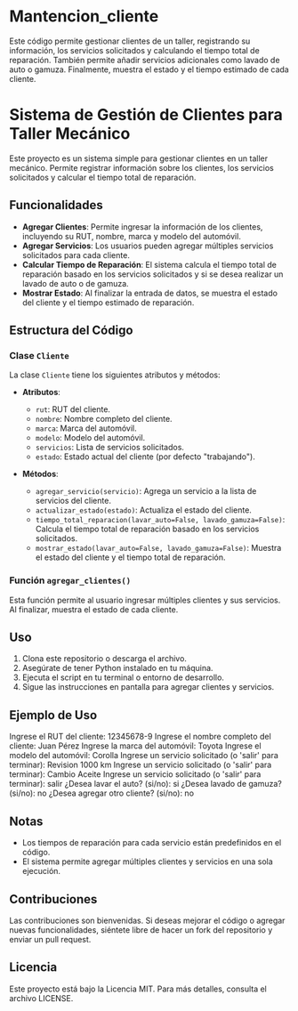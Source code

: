 # Mantencion_cliente
Este código permite gestionar clientes de un taller, registrando su información, los servicios solicitados y calculando el tiempo total de reparación. También permite añadir servicios adicionales como lavado de auto o gamuza. Finalmente, muestra el estado y el tiempo estimado de cada cliente.
# Sistema de Gestión de Clientes para Taller Mecánico

Este proyecto es un sistema simple para gestionar clientes en un taller mecánico. Permite registrar información sobre los clientes, los servicios solicitados y calcular el tiempo total de reparación.

## Funcionalidades

- **Agregar Clientes**: Permite ingresar la información de los clientes, incluyendo su RUT, nombre, marca y modelo del automóvil.
- **Agregar Servicios**: Los usuarios pueden agregar múltiples servicios solicitados para cada cliente.
- **Calcular Tiempo de Reparación**: El sistema calcula el tiempo total de reparación basado en los servicios solicitados y si se desea realizar un lavado de auto o de gamuza.
- **Mostrar Estado**: Al finalizar la entrada de datos, se muestra el estado del cliente y el tiempo estimado de reparación.

## Estructura del Código

### Clase `Cliente`

La clase `Cliente` tiene los siguientes atributos y métodos:

- **Atributos**:
  - `rut`: RUT del cliente.
  - `nombre`: Nombre completo del cliente.
  - `marca`: Marca del automóvil.
  - `modelo`: Modelo del automóvil.
  - `servicios`: Lista de servicios solicitados.
  - `estado`: Estado actual del cliente (por defecto "trabajando").

- **Métodos**:
  - `agregar_servicio(servicio)`: Agrega un servicio a la lista de servicios del cliente.
  - `actualizar_estado(estado)`: Actualiza el estado del cliente.
  - `tiempo_total_reparacion(lavar_auto=False, lavado_gamuza=False)`: Calcula el tiempo total de reparación basado en los servicios solicitados.
  - `mostrar_estado(lavar_auto=False, lavado_gamuza=False)`: Muestra el estado del cliente y el tiempo total de reparación.

### Función `agregar_clientes()`

Esta función permite al usuario ingresar múltiples clientes y sus servicios. Al finalizar, muestra el estado de cada cliente.

## Uso

1. Clona este repositorio o descarga el archivo.
2. Asegúrate de tener Python instalado en tu máquina.
3. Ejecuta el script en tu terminal o entorno de desarrollo.
4. Sigue las instrucciones en pantalla para agregar clientes y servicios.

## Ejemplo de Uso
Ingrese el RUT del cliente: 12345678-9 
Ingrese el nombre completo del cliente: Juan Pérez 
Ingrese la marca del automóvil: Toyota 
Ingrese el modelo del automóvil: Corolla 
Ingrese un servicio solicitado (o 'salir' para terminar): Revision 1000 km 
Ingrese un servicio solicitado (o 'salir' para terminar): Cambio Aceite 
Ingrese un servicio solicitado (o 'salir' para terminar): salir 
¿Desea lavar el auto? (si/no): si
¿Desea lavado de gamuza? (si/no): no 
¿Desea agregar otro cliente? (si/no): no


## Notas

- Los tiempos de reparación para cada servicio están predefinidos en el código.
- El sistema permite agregar múltiples clientes y servicios en una sola ejecución.

## Contribuciones

Las contribuciones son bienvenidas. Si deseas mejorar el código o agregar nuevas funcionalidades, siéntete libre de hacer un fork del repositorio y enviar un pull request.

## Licencia

Este proyecto está bajo la Licencia MIT. Para más detalles, consulta el archivo LICENSE.
